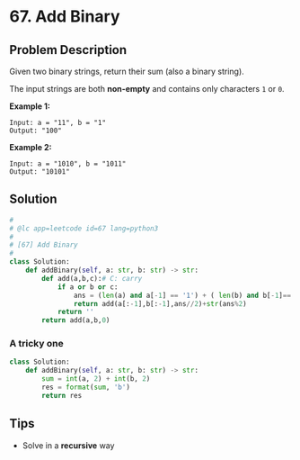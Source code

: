 # 67. Add Binary



## Problem Description

Given two binary strings, return their sum (also a binary string).

The input strings are both **non-empty** and contains only characters `1` or `0`.

**Example 1:**

```
Input: a = "11", b = "1"
Output: "100"
```

**Example 2:**

```
Input: a = "1010", b = "1011"
Output: "10101"
```



## Solution

```python
#
# @lc app=leetcode id=67 lang=python3
#
# [67] Add Binary
#
class Solution:
    def addBinary(self, a: str, b: str) -> str:
        def add(a,b,c):# C: carry
            if a or b or c:
                ans = (len(a) and a[-1] == '1') + ( len(b) and b[-1]=='1') + c
                return add(a[:-1],b[:-1],ans//2)+str(ans%2)
            return ''
        return add(a,b,0)        
```





### A tricky one

```python
class Solution:
    def addBinary(self, a: str, b: str) -> str:
        sum = int(a, 2) + int(b, 2)
        res = format(sum, 'b')
        return res
```



## Tips





- Solve in a **recursive** way

